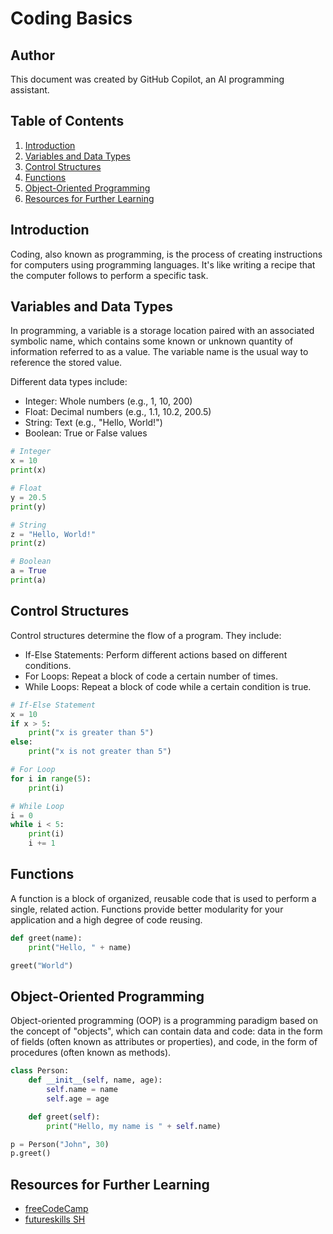 # Coding Basics

## Author
This document was created by GitHub Copilot, an AI programming assistant.

## Table of Contents
1. [Introduction](#introduction)
2. [Variables and Data Types](#variables-and-data-types)
3. [Control Structures](#control-structures)
4. [Functions](#functions)
5. [Object-Oriented Programming](#object-oriented-programming)
6. [Resources for Further Learning](#resources-for-further-learning)

## Introduction
Coding, also known as programming, is the process of creating instructions for computers using programming languages. It's like writing a recipe that the computer follows to perform a specific task.

## Variables and Data Types
In programming, a variable is a storage location paired with an associated symbolic name, which contains some known or unknown quantity of information referred to as a value. The variable name is the usual way to reference the stored value.

Different data types include:
- Integer: Whole numbers (e.g., 1, 10, 200)
- Float: Decimal numbers (e.g., 1.1, 10.2, 200.5)
- String: Text (e.g., "Hello, World!")
- Boolean: True or False values

```python
# Integer
x = 10
print(x)

# Float
y = 20.5
print(y)

# String
z = "Hello, World!"
print(z)

# Boolean
a = True
print(a)
```

## Control Structures
Control structures determine the flow of a program. They include:

- If-Else Statements: Perform different actions based on different conditions.
- For Loops: Repeat a block of code a certain number of times.
- While Loops: Repeat a block of code while a certain condition is true.

```python
# If-Else Statement
x = 10
if x > 5:
    print("x is greater than 5")
else:
    print("x is not greater than 5")

# For Loop
for i in range(5):
    print(i)

# While Loop
i = 0
while i < 5:
    print(i)
    i += 1
```

## Functions
A function is a block of organized, reusable code that is used to perform a single, related action. Functions provide better modularity for your application and a high degree of code reusing.

```python
def greet(name):
    print("Hello, " + name)

greet("World")
```

## Object-Oriented Programming
Object-oriented programming (OOP) is a programming paradigm based on the concept of "objects", which can contain data and code: data in the form of fields (often known as attributes or properties), and code, in the form of procedures (often known as methods).

```python
class Person:
    def __init__(self, name, age):
        self.name = name
        self.age = age

    def greet(self):
        print("Hello, my name is " + self.name)

p = Person("John", 30)
p.greet()
```

## Resources for Further Learning
- [freeCodeCamp](https://www.freecodecamp.org/)
- [futureskills SH](https://futureskills-sh.de/kurse)

